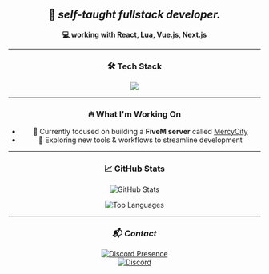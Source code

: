<div align="center">

## 🧠 _self-taught fullstack developer._

**💻 working with React, Lua, Vue.js, Next.js**  

---

### 🛠️ Tech Stack

<img src="https://skillicons.dev/icons?i=react,nextjs,vue,lua,js,ts,html,css,tailwind,git,github,vscode" />

---

### 🔥 What I'm Working On

- 🚓 Currently focused on building a **FiveM server** called [MercyCity](https://discord.gg/mercycity)  
- 🧪 Exploring new tools & workflows to streamline development

---

### 📈 GitHub Stats

![GitHub Stats](https://github-readme-stats-neg03zlz1-c1eqwas-projects.vercel.app/api?username=CavageAPI&show_icons=true&theme=radical&hide_border=true)

![Top Languages](https://github-readme-stats-neg03zlz1-c1eqwas-projects.vercel.app/api/top-langs/?username=CavageAPI&layout=compact&theme=radical&hide_border=true)

---

### 📬 _Contact_

[![Discord Presence](https://lanyard.cnrad.dev/api/1088456302331711499)](https://discord.com/users/1088456302331711499)  
[![Discord](https://img.shields.io/badge/-Discord-5865F2.svg?logo=discord&logoColor=white&style=for-the-badge)](https://discordapp.com/users/1088456302331711499)

</div>
